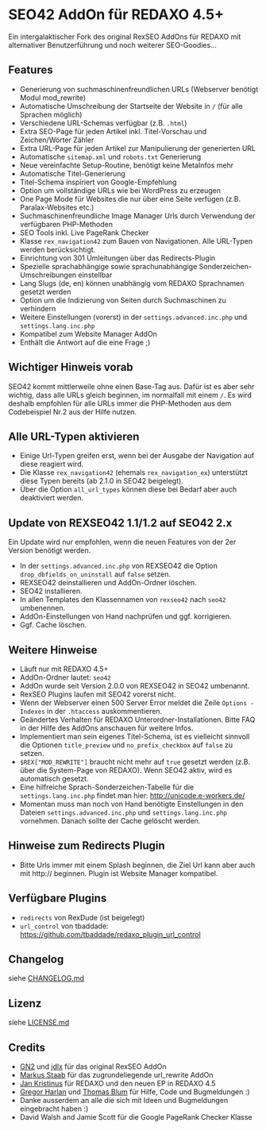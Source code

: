 SEO42 AddOn für REDAXO 4.5+
==============================

Ein intergalaktischer Fork des original RexSEO AddOns für REDAXO mit alternativer Benutzerführung und noch weiterer SEO-Goodies...

Features
--------

* Generierung von suchmaschinenfreundlichen URLs (Webserver benötigt Modul mod_rewrite)
* Automatische Umschreibung der Startseite der Website in `/` (für alle Sprachen möglich)
* Verschiedene URL-Schemas verfügbar (z.B. `.html`)
* Extra SEO-Page für jeden Artikel inkl. Titel-Vorschau und Zeichen/Wörter Zähler
* Extra URL-Page für jeden Artikel zur Manipulierung der generierten URL
* Automatische `sitemap.xml` und `robots.txt` Generierung
* Neue vereinfachte Setup-Routine, benötigt keine MetaInfos mehr
* Automatische Titel-Generierung
* Titel-Schema inspiriert von Google-Empfehlung
* Option um vollständige URLs wie bei WordPress zu erzeugen
* One Page Mode für Websites die nur über eine Seite verfügen (z.B. Paralax-Websites etc.)
* Suchmaschinenfreundliche Image Manager Urls durch Verwendung der verfügbaren PHP-Methoden
* SEO Tools inkl. Live PageRank Checker
* Klasse `rex_navigation42` zum Bauen von Navigationen. Alle URL-Typen werden berücksichtigt.
* Einrichtung von 301 Umleitungen über das Redirects-Plugin
* Spezielle sprachabhängige sowie sprachunabhängige Sonderzeichen-Umschreibungen einstellbar
* Lang Slugs (de, en) können unabhängig vom REDAXO Sprachnamen gesetzt werden
* Option um die Indizierung von Seiten durch Suchmaschinen zu verhindern
* Weitere Einstellungen (vorerst) in der `settings.advanced.inc.php` und `settings.lang.inc.php`
* Kompatibel zum Website Manager AddOn
* Enthält die Antwort auf die eine Frage ;)

Wichtiger Hinweis vorab
-----------------------

SEO42 kommt mittlerweile ohne einen Base-Tag aus. Dafür ist es aber sehr wichtig, dass alle URLs gleich beginnen, im normalfall mit einem `/`.
Es wird deshalb empfohlen für alle URLs immer die PHP-Methoden aus dem Codebeispiel Nr.2 aus der Hilfe nutzen.

Alle URL-Typen aktivieren
-------------------------

* Einige Url-Typen greifen erst, wenn bei der Ausgabe der Navigation auf diese reagiert wird.
* Die Klasse `rex_navigation42` (ehemals `rex_navigation_ex`) unterstützt diese Typen bereits (ab 2.1.0 in SEO42 beigelegt).
* Über die Option `all_url_types` können diese bei Bedarf aber auch deaktiviert werden.

Update von REXSEO42 1.1/1.2 auf SEO42 2.x
-----------------------------------------

Ein Update wird nur empfohlen, wenn die neuen Features von der 2er Version benötigt werden.

* In der `settings.advanced.inc.php` von REXSEO42 die Option `drop_dbfields_on_uninstall` auf `false` setzen.
* REXSEO42 deinstallieren und AddOn-Ordner löschen.
* SEO42 installieren.
* In allen Templates den Klassennamen von `rexseo42` nach `seo42` umbenennen.
* AddOn-Einstellungen von Hand nachprüfen und ggf. korrigieren.
* Ggf. Cache löschen.

Weitere Hinweise
----------------

* Läuft nur mit REDAXO 4.5+
* AddOn-Ordner lautet: `seo42`
* AddOn wurde seit Version 2.0.0 von REXSEO42 in SEO42 umbenannt.
* RexSEO Plugins laufen mit SEO42 vorerst nicht.
* Wenn der Webserver einen 500 Server Error meldet die Zeile `Options -Indexes` in der `.htaccess` auskommentieren.
* Geändertes Verhalten für REDAXO Unterordner-Installationen. Bitte FAQ in der Hilfe des AddOns anschauen für weitere Infos.
* Implementiert man sein eigenes Titel-Schema, ist es vielleicht sinnvoll die Optionen `title_preview` und `no_prefix_checkbox` auf `false` zu setzen.
* `$REX["MOD_REWRITE"]` braucht nicht mehr auf `true` gesetzt werden (z.B. über die System-Page von REDAXO). Wenn SEO42 aktiv, wird es automatisch gesetzt.
* Eine hilfreiche Sprach-Sonderzeichen-Tabelle für die `settings.lang.inc.php` findet man hier: http://unicode.e-workers.de/
* Momentan muss man noch von Hand benötigte Einstellungen in den Dateien `settings.advanced.inc.php` und `settings.lang.inc.php` vornehmen. Danach sollte der Cache gelöscht werden.

Hinweise zum Redirects Plugin
-----------------------------

* Bitte Urls immer mit einem Splash beginnen, die Ziel Url kann aber auch mit http:// beginnen. Plugin ist Website Manager kompatibel.

Verfügbare Plugins
------------------

* `redirects` von RexDude (ist beigelegt)
* `url_control` von tbaddade: https://github.com/tbaddade/redaxo_plugin_url_control

Changelog
---------

siehe [CHANGELOG.md](CHANGELOG.md)

Lizenz
------

siehe [LICENSE.md](LICENSE.md)

Credits
-------

* [GN2](https://github.com/gn2netwerk) und [jdlx](https://github.com/jdlx) für das original RexSEO AddOn
* [Markus Staab](https://github.com/staabm) für das zugrundeliegende url_rewrite AddOn
* [Jan Kristinus](http://github.com/dergel) für REDAXO und den neuen EP in REDAXO 4.5
* [Gregor Harlan](https://github.com/gharlan) und [Thomas Blum](https://github.com/tbaddade) für Hilfe, Code und Bugmeldungen :)
* Danke ausserdem an alle die sich mit Ideen und Bugmeldungen eingebracht haben :)
* David Walsh and Jamie Scott für die Google PageRank Checker Klasse

